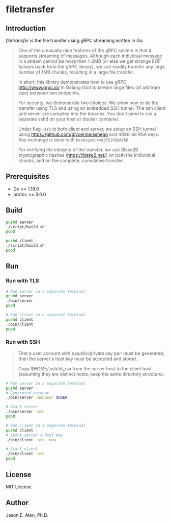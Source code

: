 # filetransfer



## Introduction

*filetransfer* is the file transfer using gRPC streaming written in Go.

> One of the unusually nice features of the gRPC system is that it
> supports streaming of messages. Although each individual message
> in a stream cannot be more than 1-2MB (or else we get strange EOF
> failures back from the gRPC library), we can readily transfer
> any large number of 1MB chunks, resulting in a large file
> transfer.
>
> In short, this library demonstrates how to use gRPC http://www.grpc.io/ in
> Golang (Go) to stream large files (of arbitrary size) between
> two endpoints.
>
> For security, we demonstrate two choices. We show how to do the
> transfer using TLS and using an embedded SSH tunnel. The ssh client and server are
> compiled into the binaries. You don't need to run a separate sshd on
> your host or docker container.
>
> Under flag `-ssh` to both client and server, we setup an SSH tunnel using https://github.com/glycerine/sshego
> and 4096-bit RSA keys. Key exchange is done with `kexAlgoCurve25519SHA256`.
>
> For verifying the integrity of the transfer, we use Blake2B cryptographic hashes (https://blake2.net/) on both the inidividual chunks, and on the complete, cumulative transfer.



## Prerequisites

- Go >= 1.18.0
- protoc >= 3.0.0



## Build

```bash
pushd server
./script/build.sh
popd

pushd client
./script/build.sh
popd
```



## Run

### Run with TLS

```bash
# Run server in a separate terminal
pushd server
./bin/server
popd

# Run client in a separate terminal
pushd client
./bin/client
popd
```



### Run with SSH

> First a user account with a public/private key pair must be generated, then the server's host key must be accepted and stored.
>
> Copy $HOME/.ssh/id_rsa from the server host to the client host (assuming they are distinct hosts, keep the same directory structure).

```bash
# Run server in a separate terminal
pushd server
# Generated account
./bin/server -adduser $USER

# Start server
./bin/server -ssh
popd

# Run client in a separate terminal
pushd client
# Store server's host key
./bin/client -ssh -new

# Start client
./bin/client -ssh
popd
```



## License

MIT License



## Author

Jason E. Aten, Ph.D.
